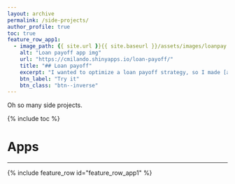 ```yaml
---
layout: archive
permalink: /side-projects/
author_profile: true
toc: true
feature_row_app1:
  - image_path: {{ site.url }}{{ site.baseurl }}/assets/images/loanpay.png
    alt: "Loan payoff app img"
    url: "https://cmilando.shinyapps.io/loan-payoff/"
    title: "## Loan payoff"
    excerpt: "I wanted to optimize a loan payoff strategy, so I made [an R shiny app](https://cmilando.shinyapps.io/loan-payoff/)."
    btn_label: "Try it"
    btn_class: "btn--inverse"
---
```


Oh so many side projects.

{% include toc %}
<br>

# Apps
___
{% include feature_row id="feature_row_app1" %}
